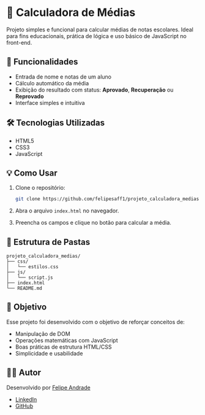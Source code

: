 # 🧮 Calculadora de Médias

Projeto simples e funcional para calcular médias de notas escolares. Ideal para fins educacionais, prática de lógica e uso básico de JavaScript no front-end.

## 🚀 Funcionalidades

- Entrada de nome e notas de um aluno
- Cálculo automático da média
- Exibição do resultado com status: **Aprovado**, **Recuperação** ou **Reprovado**
- Interface simples e intuitiva

## 🛠️ Tecnologias Utilizadas

- HTML5
- CSS3
- JavaScript

## 💡 Como Usar

1. Clone o repositório:
   ```bash
   git clone https://github.com/felipesaff1/projeto_calculadora_medias.git
   ```

2. Abra o arquivo `index.html` no navegador.

3. Preencha os campos e clique no botão para calcular a média.

## 📁 Estrutura de Pastas

```
projeto_calculadora_medias/
├── css/
│   └── estilos.css
├── js/
│   └── script.js
├── index.html
└── README.md
```

## 🎯 Objetivo

Esse projeto foi desenvolvido com o objetivo de reforçar conceitos de:

- Manipulação de DOM
- Operações matemáticas com JavaScript
- Boas práticas de estrutura HTML/CSS
- Simplicidade e usabilidade

## 👨‍💻 Autor

Desenvolvido por [Felipe Andrade](mailto:seu.email@exemplo.com)

- [LinkedIn](https://www.linkedin.com/in/felipe-andrade-ab0783b9/)
- [GitHub](https://github.com/felipesaff1)
